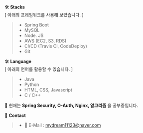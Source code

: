 🛠 **Stacks**  
[ 아래의 프레임워크를 사용해 보았습니다. ]  
> - Spring Boot  
> - MySQL  
> - Node. JS  
> - AWS (EC2, S3, RDS)  
> - CI/CD (Travis CI, CodeDeploy)
> - Git  

🛠 **Language**  
[ 아래의 언어를 활용할 수  있습니다. ]  
> - Java  
> - Python  
> - HTML, CSS, Javascript  
> - C / C++  
  
🌱 현재는 **Spring Security, O-Auth, Nginx, 알고리즘** 을 공부중입니다.  
  
📧 **Contact**  
> - 📧 E-Mail : mydream11123@naver.com
